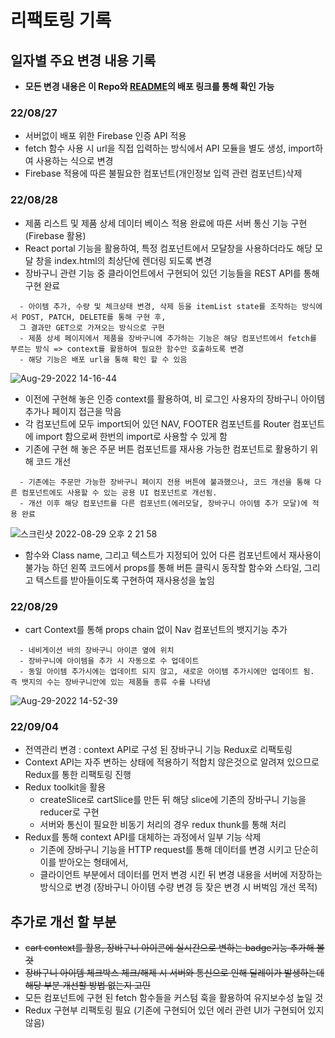 # 리팩토링 기록
 
 ## 일자별 주요 변경 내용 기록 
  - **모든 변경 내용은 이 Repo와 [README](README.md)의 배포 링크를 통해 확인 가능**
 ### 22/08/27
   - 서버없이 배포 위한 Firebase 인증 API 적용
   - fetch 함수 사용 시 url을 직접 입력하는 방식에서 API 모듈을 별도 생성, import하여 사용하는 식으로 변경
   - Firebase 적용에 따른 불필요한 컴포넌트(개인정보 입력 관련 컴포넌트)삭제
 ### 22/08/28
   - 제품 리스트 및 제품 상세 데이터 베이스 적용 완료에 따른 서버 통신 기능 구현 (Firebase 활용)
   - React portal 기능을 활용하여, 특정 컴포넌트에서 모달창을 사용하더라도 해당 모달 창을 index.html의 최상단에 렌더링 되도록 변경
   - 장바구니 관련 기능 중 클라이언트에서 구현되어 있던 기능들을 REST API를 통해 구현 완료
   ```
     - 아이템 추가, 수량 및 체크상태 변경, 삭제 등을 itemList state를 조작하는 방식에서 POST, PATCH, DELETE를 통해 구현 후, 
     그 결과만 GET으로 가져오는 방식으로 구현
     - 제품 상세 페이지에서 제품을 장바구니에 추가하는 기능은 해당 컴포넌트에서 fetch를 부르는 방식 => context를 활용하여 필요한 함수만 호출하도록 변경
     - 해당 기능은 배포 url을 통해 확인 할 수 있음
   ```
   ![Aug-29-2022 14-16-44](https://user-images.githubusercontent.com/101119985/187128537-30131efc-a3d3-49d3-aa66-f36fef31e239.gif)
   - 이전에 구현해 놓은 인증 context를 활용하여, 비 로그인 사용자의 장바구니 아이템 추가나 페이지 접근을 막음
   - 각 컴포넌트에 모두 import되어 있던 NAV, FOOTER 컴포넌트를 Router 컴포넌트에 import 함으로써 한번의 import로 사용할 수 있게 함
   - 기존에 구현 해 놓은 주문 버튼 컴포넌트를 재사용 가능한 컴포넌트로 활용하기 위해 코드 개선
   ```
     - 기존에는 주문만 가능한 장바구니 페이지 전용 버튼에 불과했으나, 코드 개선을 통해 다른 컴포넌트에도 사용할 수 있는 공용 UI 컴포넌트로 개선됨.
     - 개선 이후 해당 컴포넌트를 다른 컴포넌트(에러모달, 장바구니 아이템 추가 모달)에 적용 완료
   ```
   ![스크린샷 2022-08-29 오후 2 21 58](https://user-images.githubusercontent.com/101119985/187128726-9111aa74-eb99-4154-a4a7-f0f44baedfe9.png)
   - 함수와 Class name, 그리고 텍스트가 지정되어 있어 다른 컴포넌트에서 재사용이 불가능 하던 왼쪽 코드에서 props를 통해 버튼 클릭시 동작할 함수와 스타일, 그리고 텍스트를 받아들이도록
   구현하여 재사용성을 높임
  ### 22/08/29
   - cart Context를 통해 props chain 없이 Nav 컴포넌트의 뱃지기능 추가
   ```
     - 네비게이션 바의 장바구니 아이콘 옆에 위치
     - 장바구니에 아이템을 추가 시 자동으로 수 업데이트
     - 동일 아이템 추가시에는 업데이트 되지 않고, 새로운 아이템 추가시에만 업데이트 됨. 즉 뱃지의 수는 장바구니안에 있는 제품들 종류 수를 나타냄
   ```
   ![Aug-29-2022 14-52-39](https://user-images.githubusercontent.com/101119985/187132627-19472c1c-2876-4070-aa9e-35442a04269c.gif)
  ### 22/09/04
   - 전역관리 변경 : context API로 구성 된 장바구니 기능 Redux로 리팩토링
   - Context API는 자주 변하는 상태에 적용하기 적합치 않은것으로 알려져 있으므로 Redux를 통한 리팩토링 진행
   - Redux toolkit을 활용
     - createSlice로 cartSlice를 만든 뒤 해당 slice에 기존의 장바구니 기능을 reducer로 구현
     - 서버와 통신이 필요한 비동기 처리의 경우 redux thunk를 통해 처리
   - Redux를 통해 context API를 대체하는 과정에서 일부 기능 삭제
     - 기존에 장바구니 기능을 HTTP request를 통해 데이터를 변경 시키고 단순히 이를 받아오는 형태에서,
     - 클라이언트 부분에서 데이터를 먼저 변경 시킨 뒤 변경 내용을 서버에 저장하는 방식으로 변경
     (장바구니 아이템 수량 변경 등 잦은 변경 시 버벅임 개선 목적)

 ## 추가로 개선 할 부분
   - ~~cart context를 활용, 장바구니 아이콘에 실시간으로 변하는 badge기능 추가해 볼 것~~
   - ~~장바구니 아이템 체크박스 체크/해제 시 서버와 통신으로 인해 딜레이가 발생하는데 해당 부분 개선할 방법 없는지 고민~~
   - 모든 컴포넌트에 구현 된 fetch 함수들을 커스텀 훅을 활용하여 유지보수성 높일 것
   - Redux 구현부 리팩토링 필요 (기존에 구현되어 있던 에러 관련 UI가 구현되어 있지 않음)


